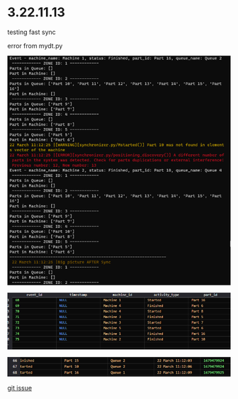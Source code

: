 # 3.22.11.13

testing fast sync


error from mydt.py

![](2023-03-22-11-30-39.png)


![](2023-03-22-11-35-34.png)

![](2023-03-22-11-36-45.png)

[git issue](https://github.com/pedrolbacelar/Digital_Twin/issues/213)
